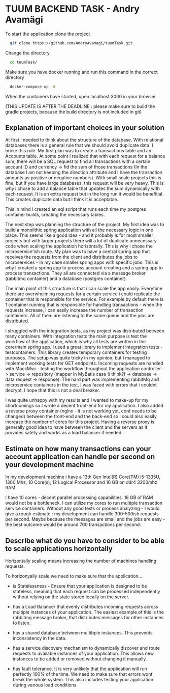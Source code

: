 # TUUM BACKEND TASK - Andry Avamägi

To start the application clone the project 

```bash
  git clone https://github.com/AndryAvamagi/tuumTask.git
```

Change the directory

```bash
  cd tuumTask/
```

Make sure you have docker running and run this command in the correct directory
```bash
  docker-compose up -d 
```
When the containers have started, open localhost:3000 in your browser

(THIS UPDATE IS AFTER THE DEADLINE : please make sure to build the gradle projects, because the build directory is not included in git)

## Explanation of important choices in your solution

At first I needed to think about the structure of the database. With relational databases there is a general rule that we should avoid
duplicate data. I broke this rule.
My first plan was to create a transactions table and an Accounts table. At some point I realized that with each request for a balance sum, 
there will be a SQL request to find all transactions with a certain account ID and currency -> fid the sum of those transactions (In the database 
I am not keeping the direction attribute and I have the transaction amounts as positive or negative numbers). With small scale projects this is fine, but if you have large databases, this request will be very heavy. This is why i chose to add a balance table that updates the sum dynamically with each request. It is an extra request but in the long run it would be benefitial. This creates duplicate data but I think it is acceptable.

This in mind i created an sql script that runs each time my postgres container builds, creating the necessary tables. 

The next step was planning the structure of the project. My first idea was to build a monolithic spring application with all the necessary logic in one place. This seems like a good idea - and it probably is for most smaller projects but with larger projects there will a lot of duplicate unnecessary code when scaling the application horizontally. This is why i chose the microservice'ish route. My plan was to have a central spring app that receives the requests from the client and distributes the jobs to microservices - In my case smaller spring apps with specific jobs. This is why I created a spring app to process account creating and a spring app to process transactions. They all are connected via a message broker (rabbitmq container) and a database (postgres container). 

The main point of this structure is that i can scale the app easily. Everytime there are overwhelming requests for a certain service i could replicate the container that is responsible for the service. For example by default there is 1 container running that is responsible for handling transactions - when the requests increase, I can easily increase the number of transaction containers. All of them are listening to the same queue and the jobs are distributed.


I struggled with the integration tests, as my project was distributed between many containers. 
With integration tests the main purpose is test the workflow of the application, which is why all tests are written in the core/main spring app. I used a great library to implement integration tests - testcontainers. This library creates temporary containers for testing purposes. The setup was quite tricky in my opinion, but I managed to implement working tests for GET endpoints. Incoming requests are handled with MockMvc - testing the workflow throughout the application controller -> service -> repository (mapper in MyBatis case (i think?) -> database -> data request -> response). 
The hard part was implementing rabbitMq and microservice containers in the test. I was faced with errors that i couldnt decrypt. I hope that this is not a deal breaker.

I was quite unhappy with my results and I wanted to make-up for my shortcomings so I wrote a decent front-end for my application. I also added a reverse proxy container (nginx - it is not working yet, conf needs to be changed) between the front-end and the back-end so i could also easily increase the number of cores for this project. Having a reverse proxy is generally good idea to have between the client and the servers as it provides safety and works as a load balancer if needed.


## Estimate on how many transactions can your account application can handle per second on your development machine

In my development machine i have a 13th Gen Intel(R) Core(TM) i5-1335U, 1300 Mhz, 10 Core(s), 12 Logical Processor and 16 GB on ddr4 3200mhz RAM. 

I have 10 cores -  decent parallel processing capabilities.
16 GB of RAM would not be a bottleneck. 
I can utilize my cores to run multiple transaction service containers.
Without any good tests or process analyzing - I would give a rough estimate : my development can handle 300-500ish requests per second. Maybe because the messages are small and the jobs are easy - the best outcome would be around 700 transactions per second. 



## Describe what do you have to consider to be able to scale applications horizontally


Horizontally scaling means increasing the number of machines handling requests. 

To horizonyally scale we need to make sure that the appilcation...

- is Statelessness - Ensure that your application is designed to be stateless, meaning that each request can be processed independently without relying on the state stored locally on the server.

- has a Load Balancer that evenly distributes incoming requests across multiple instances of your application. The easiest example of this is the rabbitmq message broker, that distributes messages for other instances to listen.

- has a shared database between multibple instances. This prevents inconsistency in the data.

- has a service discovery mechanism to dynamically discover and route requests to available instances of your application. This allows new instances to be added or removed without changing it manually.

- has fault tolerance. It is very unlikely that the application will run perfectly 100% of the time. We need to make sure that errors wont break the whole system. This also includes testing your application during various load conditions. 
